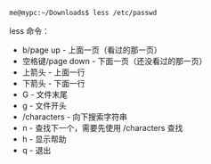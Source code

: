 ```bash
me@mypc:~/Downloads$ less /etc/passwd
```


less 命令：
- b/page up - 上面一页（看过的那一页）
- 空格键/page down - 下面一页（还没看过的那一页）
- 上箭头 - 上面一行
- 下箭头 - 下面一行
- G - 文件末尾
- g - 文件开头
- /characters - 向下搜索字符串
- n - 查找下一个，需要先使用 /characters 查找
- h - 显示帮助
- q - 退出
